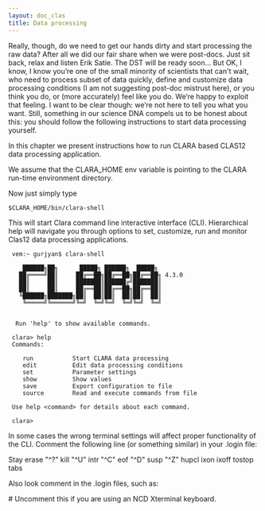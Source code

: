 ```yaml
---
layout: doc_clas
title: Data processing
---
```


Really, though,
do we need to get our hands dirty and start processing the raw data?
After all we did our fair share when we were post-docs.
Just sit back, relax and listen Erik Satie.
The DST will be ready soon...
But OK, I know, I know you’re one of the small minority of scientists that can't wait,
who need to process subset of data quickly,
define and customize data processing conditions (I am not suggesting post-doc mistrust here),
or you think you do, or (more accurately) feel like you do.
We’re happy to exploit that feeling. I want to be clear though:
we’re not here to tell you what you want.
Still, something in our science DNA compels us to be honest about this:
you should follow the following instructions to start data processing yourself.

In this chapter we present instructions
how to run CLARA based CLAS12 data processing application.

We assume that the CLARA\_HOME env variable is pointing to
the CLARA run-time environment directory.

Now just simply type 

```
$CLARA_HOME/bin/clara-shell
```

This will start Clara command line interactive interface (CLI).
Hierarchical help will navigate you through options to set, customize, run and monitor 
Clas12 data processing applications.
```
 vem:~ gurjyan$ clara-shell
 
    ██████╗██╗      █████╗ ██████╗  █████╗
   ██╔════╝██║     ██╔══██╗██╔══██╗██╔══██╗ 4.3.0
   ██║     ██║     ███████║██████╔╝███████║
   ██║     ██║     ██╔══██║██╔══██╗██╔══██║
   ╚██████╗███████╗██║  ██║██║  ██║██║  ██║
    ╚═════╝╚══════╝╚═╝  ╚═╝╚═╝  ╚═╝╚═╝  ╚═╝
 
 
  Run 'help' to show available commands.
 
 clara> help
 Commands:
 
    run           Start CLARA data processing
    edit          Edit data processing conditions
    set           Parameter settings
    show          Show values
    save          Export configuration to file
    source        Read and execute commands from file
 
 Use help <command> for details about each command.
 
 clara>
```

In some cases the wrong terminal settings will affect proper functionality
of the CLI. Comment the following line (or something similar) in your .login file:

<div class="note info">
 Stay erase "^?" kill "^U" intr "^C" eof "^D" susp "^Z" hupcl ixon ixoff tostop tabs
</div>

Also look comment in the .login files, such as:

<div class="note info">
      # Uncomment this if you are using an NCD Xterminal keyboard.
</div>